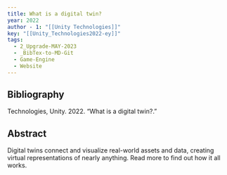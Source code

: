 ```yaml
---
title: What is a digital twin?
year: 2022
author - 1: "[[Unity Technologies]]"
key: "[[Unity_Technologies2022-ey]]"
tags:
  - 2_Upgrade-MAY-2023
  - _BibTex-to-MD-Git
  - Game-Engine
  - Website
---
```


## Bibliography
Technologies, Unity. 2022. “What is a digital twin?.” 

## Abstract
Digital twins connect and visualize real-world assets and data, creating virtual representations of nearly anything. Read more to find out how it all works.